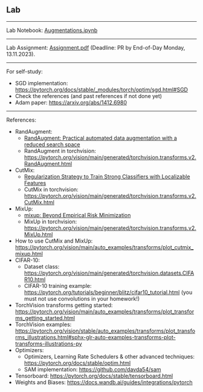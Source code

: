 ## Lab 

***
Lab Notebook: [Augmentations.ipynb](./Augmentations.ipynb)

***
Lab Assignment: [Assignment.pdf](./Assignment.pdf) (Deadline: PR by End-of-Day Monday, 13.11.2023).

***
For self-study:
 * SGD implementation: https://pytorch.org/docs/stable/_modules/torch/optim/sgd.html#SGD
 * Check the references (and past references if not done yet)
 * Adam paper: https://arxiv.org/abs/1412.6980

***
References:
 - RandAugment:
   - [RandAugment: Practical automated data augmentation with a reduced search space](https://arxiv.org/abs/1909.13719)
   - RandAugment in torchvision: https://pytorch.org/vision/main/generated/torchvision.transforms.v2.RandAugment.html
 - CutMix:
   - [Regularization Strategy to Train Strong Classifiers with Localizable Features](https://arxiv.org/abs/1905.04899)
   - CutMix in torchvision: https://pytorch.org/vision/main/generated/torchvision.transforms.v2.CutMix.html
 - MixUp:
   - [mixup: Beyond Empirical Risk Minimization](https://arxiv.org/abs/1710.09412)
   - MixUp in torchvision: https://pytorch.org/vision/main/generated/torchvision.transforms.v2.MixUp.html
 - How to use CutMix and MixUp: https://pytorch.org/vision/main/auto_examples/transforms/plot_cutmix_mixup.html
 - CIFAR-10:
   - Dataset class: https://pytorch.org/vision/main/generated/torchvision.datasets.CIFAR10.html
   - CIFAR-10 training example: https://pytorch.org/tutorials/beginner/blitz/cifar10_tutorial.html (you must not use convolutions in your homework!)
 - TorchVision transforms getting started: https://pytorch.org/vision/main/auto_examples/transforms/plot_transforms_getting_started.html
 - TorchVision examples: https://pytorch.org/vision/stable/auto_examples/transforms/plot_transforms_illustrations.html#sphx-glr-auto-examples-transforms-plot-transforms-illustrations-py
 - Optimizers:
   - Optimizers, Learning Rate Schedulers \& other advanced techniques: https://pytorch.org/docs/stable/optim.html
   - SAM implementation: https://github.com/davda54/sam
 - Tensorboard: https://pytorch.org/docs/stable/tensorboard.html
 - Weights and Biases: https://docs.wandb.ai/guides/integrations/pytorch
